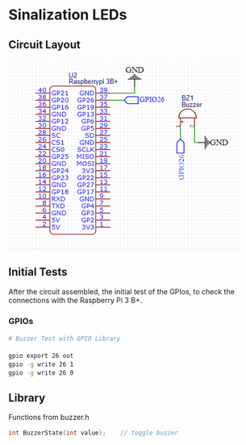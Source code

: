 # Sinalization LEDs

## Circuit Layout
![rgb](../images/buzzer.png)

## Initial Tests

After the circuit assembled, the initial test of the GPIos, to check the connections with the Raspberry Pi 3 B+.

### GPIOs

```sh
# Buzzer Test with GPIO Library

gpio export 26 out
gpio -g write 26 1
gpio -g write 26 0

```
## Library
Functions from buzzer.h

```c
int BuzzerState(int value);    // toggle buzzer
```
